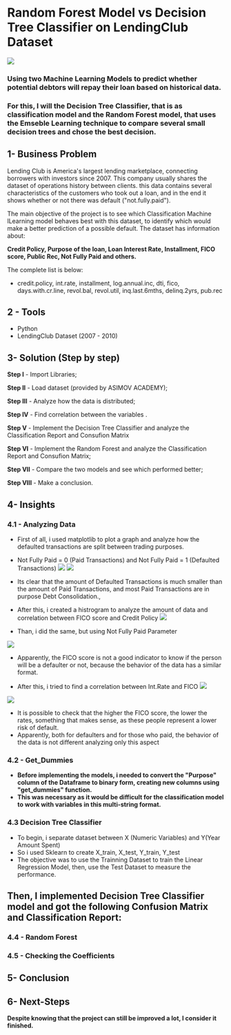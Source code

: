 # Random Forest Model vs Decision Tree Classifier on LendingClub Dataset

![](img/lending_club.jpg)

### Using two Machine Learning Models to predict whether potential debtors will repay their loan based on historical data.
### For this, I will the Decision Tree Classifier, that is as classification model and the Random Forest model, that uses the Emseble Learning technique to compare several small decision trees and chose the best decision.


## 1- Business Problem
Lending Club is America's largest lending marketplace, connecting borrowers with investors since 2007. This company usually shares the dataset of operations history between clients. this data contains several characteristics of the customers who took out a loan, and in the end it shows whether or not there was default ("not.fully.paid").

The main objective of the project is to see which Classification Machine lLearning model behaves best with this dataset, to identify which would make a better prediction of a possible default.
The dataset has information about:

**Credit Policy, Purpose of the loan, Loan Interest Rate, Installment, FICO score, Public Rec, Not Fully Paid and others.**

The complete list is below: 
* credit.policy, int.rate, installment, log.annual.inc, dti, fico, days.with.cr.line, revol.bal, revol.util, inq.last.6mths, delinq.2yrs, pub.rec

## 2 - Tools
- Python
- LendingClub Dataset (2007 - 2010)

## 3- Solution (Step by step)
 **Step I** - Import Libraries;
 
 **Step II** - Load dataset (provided by ASIMOV ACADEMY);
 
 **Step III** - Analyze how the data is distributed;
 
 **Step IV** - Find correlation between the variables .
 
 **Step V** - Implement the Decision Tree Classifier and analyze the Classification Report and Consufion Matrix
 
 **Step VI** - Implement the Random Forest and analyze the Classification Report and Consufion Matrix;
 
 **Step VII** - Compare the two models and see which performed better;
 
 **Step VIII** - Make a conclusion.


## 4- Insights

### **4.1 - Analyzing Data**
- First of all, i used matplotlib to plot a graph and analyze how the defaulted transactions are split between trading purposes.
- Not Fully Paid = 0 (Paid Transactions) and  Not Fully Paid = 1 (Defaulted Transactions)
![](img/countbypurpose.png)
![](img/percentbypurpose.png)
- Its clear that the amount of Defaulted Transactions is much smaller than the amount of Paid Transactions, and most Paid Transactions are in purpose Debt Consolidation.,

- After this, i created a histrogram to analyze the  amount of data and correlation between FICO score and Credit Policy
  ![](img/ficoxcreditpolicy.png)


- Than, i did the same, but using Not Fully Paid Parameter

![](img/ficoxnotfullypaid.png)

- Apparently, the FICO score is not a good indicator to know if the person will be a defaulter or not, because the behavior of the data has a similar format.
 
- After this, i tried to find a correlation between Int.Rate and FICO
![](img/intratexfico.png)

![](img/implottendence.png)

- It is possible to check that the higher the FICO score, the lower the rates, something that makes sense, as these people represent a lower risk of default.
- Apparently, both for defaulters and for those who paid, the behavior of the data is not different analyzing only this aspect

### **4.2 - Get_Dummies**
- **Before implementing the models, i needed to convert the "Purpose" column of the Dataframe to binary form, creating new columns using "get_dummies" function.**
- **This was necessary as it would be difficult for the classification model to work with variables in this multi-string format.**

### **4.3 Decision Tree Classifier**
 - To begin, i separate dataset between X (Numeric Variables) and Y(Year Amount Spent)
 - So i used Sklearn to create X_train, X_test, Y_train, Y_test
 - The objective was to use the Trainning Dataset to train the Linear Regression Model, then, use the Test Dataset to measure the performance.

Then, I implemented Decision Tree Classifier model and got the following Confusion Matrix and Classification Report:
- 




### **4.4 - Random Forest**

### **4.5 - Checking the Coefficients**


## 5- Conclusion


## 6- Next-Steps

**Despite knowing that the project can still be improved a lot, I consider it finished.**


